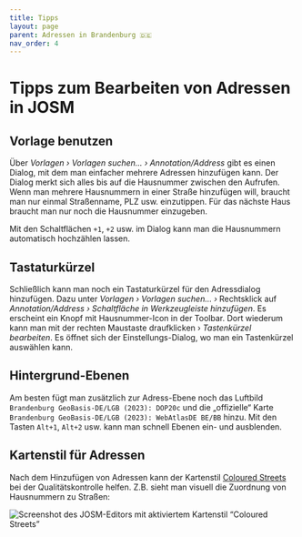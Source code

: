 ```yaml
---
title: Tipps
layout: page
parent: Adressen in Brandenburg 🇩🇪
nav_order: 4
---
```


# Tipps zum Bearbeiten von Adressen in JOSM


## Vorlage benutzen

Über *Vorlagen › Vorlagen suchen… › Annotation/Address* gibt es einen Dialog,
mit dem man einfacher mehrere Adressen hinzufügen kann. Der Dialog merkt sich
alles bis auf die Hausnummer zwischen den Aufrufen. Wenn man mehrere
Hausnummern in einer Straße hinzufügen will, braucht man nur einmal
Straßenname, PLZ usw. einzutippen. Für das nächste Haus braucht man nur noch
die Hausnummer einzugeben.

Mit den Schaltflächen `+1`, `+2` usw. im Dialog kann man die Hausnummern
automatisch hochzählen lassen.


## Tastaturkürzel

Schließlich kann man noch ein Tastaturkürzel für den Adressdialog hinzufügen.
Dazu unter *Vorlagen › Vorlagen suchen… ›* Rechtsklick auf *Annotation/Address
› Schaltfläche in Werkzeugleiste hinzufügen*. Es erscheint ein Knopf mit
Hausnummer-Icon in der Toolbar. Dort wiederum kann man mit der rechten
Maustaste draufklicken › *Tastenkürzel bearbeiten*. Es öffnet sich der
Einstellungs-Dialog, wo man ein Tastenkürzel auswählen kann.


## Hintergrund-Ebenen

Am besten fügt man zusätzlich zur Adress-Ebene noch das Luftbild `Brandenburg
GeoBasis-DE/LGB (2023): DOP20c` und die „offizielle“ Karte `Brandenburg
GeoBasis-DE/LGB (2023): WebAtlasDE BE/BB` hinzu. Mit den Tasten `Alt+1`,
`Alt+2` usw. kann man schnell Ebenen ein- und ausblenden.


## Kartenstil für Adressen

Nach dem Hinzufügen von Adressen kann der Kartenstil
[Coloured Streets](https://josm.openstreetmap.de/wiki/Styles/Coloured_Streets)
bei der Qualitätskontrolle helfen. Z.B. sieht man visuell die Zuordnung von
Hausnummern zu Straßen:

![Screenshot des JOSM-Editors mit aktiviertem Kartenstil “Coloured Streets”](/brandenburg-addresses/assets/images/coloured_streets.jpg)

